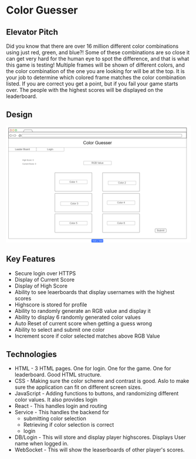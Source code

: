 # Color Guesser
## Elevator Pitch
Did you know that there are over 16 million different color combinations using just red, green, and blue?! Some of these combinations are so close it can get very hard for the human eye to spot the difference, and that is what this game is testing! Multiple frames will be shown of different colors, and the color combination of the one you are looking for will be at the top. It is your job to determine which colored frame matches the color combination listed. If you are correct you get a point, but if you fail your game starts over. The people with the highest scores will be displayed on the leaderboard.

## Design
![My Image](CS_260_Startup_Blueprint.png)

## Key Features
* Secure login over HTTPS
* Display of Current Score
* Display of High Score
* Ability to see leaerboards that display usernames with the highest scores
* Highscore is stored for profile
* Ability to randomly generate an RGB value and display it
* Ability to display 6 randomly generated color values
* Auto Reset of current score when getting a guess wrong
* Ability to select and submit one color
* Increment score if color selected matches above RGB Value

## Technologies
* HTML - 3 HTML pages. One for login. One for the game. One for leaderboard. Good HTML structure.
* CSS - Making sure the color scheme and contrast is good. Aslo to make sure the application can fit on different screen sizes.
* JavaScript - Adding functions to buttons, and randomizing different color values. It also provides login
* React - This handles login and routing
* Service - This handles the backend for
  * submitting color selection
  * Retrieving if color selection is correct
  * login
* DB/Login - This will store and display player highscores. Displays User name when logged in.
* WebSocket - This will show the leaserboards of other player's scores.
